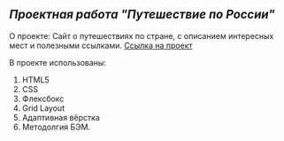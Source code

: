 **_Проектная работа "Путешествие по России"_**
----------------------------------------------
О проекте:
Cайт о путешествиях по стране, с описанием интересных мест и полезными ссылками.
[Ссылка на проект](https://oleynikov-da.github.io/russian-travel/)

В проекте использованы:
1. HTML5
2. CSS
3. Флексбокс
4. Grid Layout
5. Адаптивная вёрстка
6. Методолгия БЭМ.
